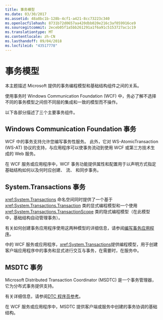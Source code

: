 ```yaml
---
title: 事务模型
ms.date: 03/30/2017
ms.assetid: 48a8bc1b-128b-4cf1-a421-8cc73223c340
ms.openlocfilehash: 8731b72d0657aa420dbb020e216c3af059916ce9
ms.sourcegitcommit: 2eceb05f1a5bb261291a1f6a91c5153727ac1c19
ms.translationtype: MT
ms.contentlocale: zh-CN
ms.lasthandoff: 09/04/2018
ms.locfileid: "43517778"
---
```

# <a name="transaction-models"></a>事务模型
本主题描述 Microsoft 提供的事务编程模型和基础结构组件之间的关系。  
  
 使用事务时 Windows Communication Foundation (WCF) 中，务必了解不选择不同的事务模型之间但不同层的集成和一致的模型而不操作。  
  
 以下各部分描述了三个主要事务组件。  
  
## <a name="windows-communication-foundation-transactions"></a>Windows Communication Foundation 事务  
 WCF 中的事务支持允许您编写事务性服务。 此外，它对 WS-AtomicTransaction (WS-AT) 协议的支持，与应用程序可以使事务流动到使用 WCF 或第三方技术生成的 Web 服务。  
  
 在 WCF 服务或应用程序中，WCF 事务功能提供属性和配置用于以声明方式指定基础结构如何以及何时应创建、 流、 和同步事务。  
  
## <a name="systemtransactions-transactions"></a>System.Transactions 事务  
 <xref:System.Transactions> 命名空间同时提供了一个基于 <xref:System.Transactions.Transaction> 类的显式编程模型和一个使用 <xref:System.Transactions.TransactionScope> 类的隐式编程模型（在此模型中，基础结构自动管理事务）。  
  
 有关如何创建事务应用程序使用这两种模型的详细信息，请参阅[编写事务应用程序](https://go.microsoft.com/fwlink/?LinkId=94947)。  
  
 中的 WCF 服务或应用程序，<xref:System.Transactions>提供编程模型，用于创建客户端应用程序中的事务和显式进行交互与事务，在需要时，在服务中。  
  
## <a name="msdtc-transactions"></a>MSDTC 事务  
 Microsoft Distributed Transaction Coordinator (MSDTC) 是一个事务管理器，它为分布式事务提供支持。  
  
 有关详细信息，请参阅[DTC 程序员参考](https://go.microsoft.com/fwlink/?LinkId=94948)。  
  
 在 WCF 服务或应用程序中，MSDTC 提供客户端或服务中创建的事务协调的基础结构。
